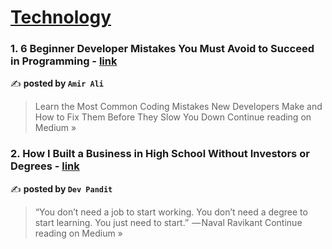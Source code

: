 
<h1><a href=https://medium.com/tag/technology/recommended target="_blank" rel="noopener noreferrer">Technology</a></h1>
<h3>1. 6 Beginner Developer Mistakes You Must Avoid to Succeed in Programming - <a href="https://amirdevwrites.medium.com/6-beginner-developer-mistakes-you-must-avoid-to-succeed-in-programming-c4495fcc4c23?source=rss------technology-5" target="_blank" rel="noopener noreferrer">link</a></h3>

✍️ **posted by `Amir Ali`**

<blockquote>Learn the Most Common Coding Mistakes New Developers Make and How to Fix Them Before They Slow You Down
Continue reading on Medium »</blockquote>

<h3>2. How I Built a Business in High School Without Investors or Degrees - <a href="https://medium.com/@devshruti1321/how-i-built-a-business-in-high-school-without-investors-or-degrees-d9866dc9af12?source=rss------technology-5" target="_blank" rel="noopener noreferrer">link</a></h3>

✍️ **posted by `Dev Pandit`**

<blockquote>“You don’t need a job to start working. You don’t need a degree to start learning. You just need to start.”
 — Naval Ravikant
Continue reading on Medium »</blockquote>

